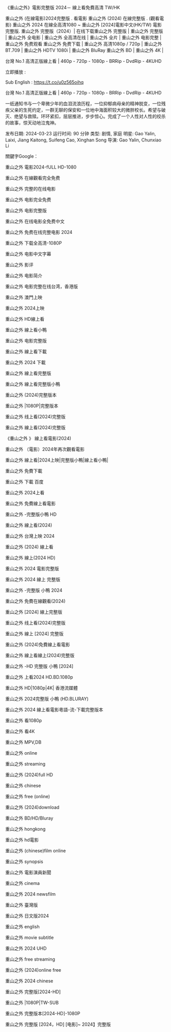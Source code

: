 《重山之外》電影完整版 2024－ 線上看免費高清 TW/HK

重山之外 (在線電影)2024完整版 . 看電影 重山之外 (2024) 在線完整版 . (觀看電影) 重山之外 2024 在線全高清1080 ~ 重山之外 [2024]電影中文(HK/TW) 電影完整版. 重山之外 完整版（2024）| 在线下载重山之外 完整版 | 重山之外 完整版 | 重山之外 全电影 | 重山之外 全高清在线 | 重山之外 全片 | 重山之外 电影完整 | 重山之外 免费观看 重山之外 免费下载 | 重山之外 高清1080p / 720p | 重山之外 BT.709 | 重山之外 HDTV 1080i | 重山之外 BluRay 重山之外 BD | 重山之外 4K |

台灣 No.1 高清正版線上看 | 460p - 720p - 1080p - BRRip - DvdRip - 4KUHD

立即播放 :<a href='https://t.co/u0z565oihq' style='display:none;'>重山之外 ( Outside 2024) 在線觀看HD</a>

Sub English : <a href='https://t.co/u0z565oihq' style='display:none;'>https://t.co/u0z565oihq</a>

台灣 No.1 高清正版線上看 | 460p - 720p - 1080p - BRRip - DvdRip - 4KUHD

一纸通知书与一个卑微少年的血泪流浪历程，一位抑郁病母亲的精神脱变，一位残疾父亲的生死约定，一群无聊的保安和一位地中海面积较大的微胖校长。希望与破灭、绝望与救赎。环环紧扣，层层推进，步步惊心。完成了一个人性对人性的绞杀的故事，惊天动地泣鬼神。

发布日期: 2024-03-23
运行时间: 90 分钟
类型: 剧情, 家庭
明星: Gao Yalin, Laixi, Jiang Kaitong, Suifeng Cao, Xinghan Song
导演: Gao Yalin, Chunxiao Li

關鍵字Google：

重山之外 電影2024-fULL HD-1080

重山之外 在線觀看完全免费

重山之外 完整的在线电影

重山之外 电影完全免费

重山之外 电影完整版

重山之外 在线电影全免费中文

重山之外 免费在线完整电影 2024

重山之外 下载全高清-1080P

重山之外 电影中文字幕

重山之外 影评

重山之外 电影简介

重山之外 电影完整在线台湾，香港版

重山之外 澳門上映

重山之外 2024上映

重山之外 HD線上看

重山之外 線上看小鴨

重山之外 电影完整版

重山之外 線上看下載

重山之外 2024 下載

重山之外 線上看完整版

重山之外 線上看完整版小鴨

重山之外 (2024)完整版本

重山之外 |1080P|完整版本

重山之外 线上看(2024)完整版

重山之外 線上看(2024)完整版

《重山之外 》 線上看電影(2024)

重山之外 （電影）2024年再次觀看電影

重山之外 線上看|2024上映|完整版小鴨|線上看小鴨|

重山之外 免費下載

重山之外 下載 百度

重山之外 2024上看

重山之外 免費線上看電影

重山之外 -完整版小鴨 HD

重山之外 線上看(2024)

重山之外 台灣上映 2024

重山之外 (2024) 線上看

重山之外 線上(2024 HD)

重山之外 2024 電影完整版

重山之外 2024 線上 完整版

重山之外 -完整版 小鴨 2024

重山之外 免費在線觀看(2024)

重山之外 [2024] 線上完整版

重山之外 线上看(2024)完整版

重山之外 線上 [2024] 完整版

重山之外 (2024)免費線上看電影

重山之外 線上看線上(2024)完整版

重山之外 -HD 完整版 小鴨 [2024]

重山之外 上看2024 HD.BD.1080p

重山之外 HD|1080p|4K| 香港流媒體

重山之外 2024完整版 小鴨 (HD.BLURAY)

重山之外 2024 線上看電影粵語-流-下載完整版本

重山之外 看1080p

重山之外 看4K

重山之外 MPV,DB

重山之外 online

重山之外 streaming

重山之外 (2024)full HD

重山之外 chinese

重山之外 free (online)

重山之外 (2024)download

重山之外 BD/HD/Bluray

重山之外 hongkong

重山之外 hd電影

重山之外 (chinese)film online

重山之外 synopsis

重山之外 電影演員新聞

重山之外 cinema

重山之外 2024 newsfilm

重山之外 臺灣版

重山之外 日文版2024

重山之外 english

重山之外 movie subtitle

重山之外 2024 UHD

重山之外 free streaming

重山之外 (2024)online free

重山之外 2024 chinese

重山之外 完整版[2024-HD]

重山之外 |1080P|TW-SUB

重山之外 完整版本[2024-HD]-1080P

重山之外 完整版 [2024，HD] [电影]~ 2024】完整版
